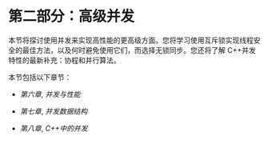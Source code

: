 # 第二部分：高级并发

本节将探讨使用并发来实现高性能的更高级方面。您将学习使用互斥锁实现线程安全的最佳方法，以及何时避免使用它们，而选择无锁同步。您还将了解 C++并发特性的最新补充：协程和并行算法。

本节包括以下章节：

+   *第六章*, *并发与性能*

+   *第七章*, *并发数据结构*

+   *第八章*, *C++中的并发*

